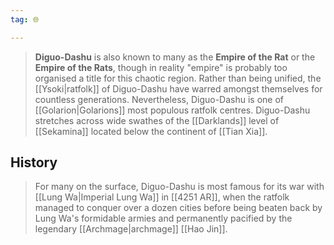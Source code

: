 ```yaml
---
tag: 🌐

---
```

> **Diguo-Dashu** is also known to many as the **Empire of the Rat** or the **Empire of the Rats**, though in reality "empire" is probably too organised a title for this chaotic region. Rather than being unified, the [[Ysoki|ratfolk]] of Diguo-Dashu have warred amongst themselves for countless generations. Nevertheless, Diguo-Dashu is one of [[Golarion|Golarions]] most populous ratfolk centres. Diguo-Dashu stretches across wide swathes of the [[Darklands]] level of [[Sekamina]] located below the continent of [[Tian Xia]].


## History

> For many on the surface, Diguo-Dashu is most famous for its war with [[Lung Wa|Imperial Lung Wa]] in [[4251 AR]], when the ratfolk managed to conquer over a dozen cities before being beaten back by Lung Wa's formidable armies and permanently pacified by the legendary [[Archmage|archmage]] [[Hao Jin]].








